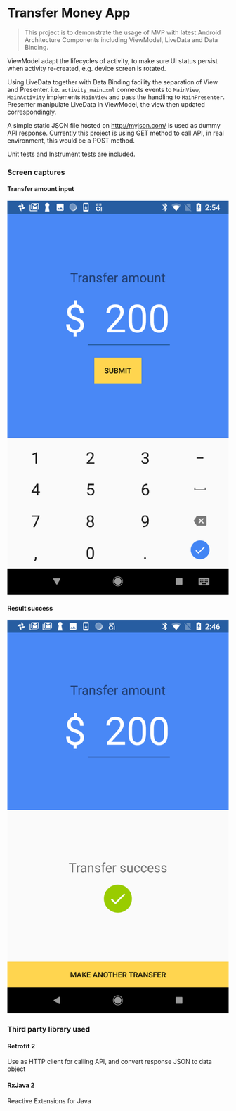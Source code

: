 # Transfer Money App

> This project is to demonstrate the usage of MVP with latest Android Architecture Components including ViewModel, LiveData and Data Binding.

ViewModel adapt the lifecycles of activity, to make sure UI status persist when activity re-created, e.g. device screen is rotated.

Using LiveData together with Data Binding facility the separation of View and Presenter. i.e. `activity_main.xml` connects events to `MainView`, `MainActivity` implements `MainView` and pass the handling to `MainPresenter`. Presenter manipulate LiveData in ViewModel, the view then updated correspondingly.

A simple static JSON file hosted on http://myjson.com/ is used as dummy API response. Currently this project is using GET method to call API, in real environment, this would be a POST method.

Unit tests and Instrument tests are included.

### Screen captures

#### Transfer amount input
![](./resources/amount_input.png)

#### Result success
![](./resources/transfer_result.png)

### Third party library used

#### Retrofit 2
Use as HTTP client for calling API, and convert response JSON to data object

#### RxJava 2
Reactive Extensions for Java
